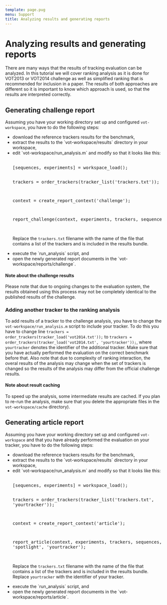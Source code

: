 ```yaml
---
template: page.pug
menu: Support
title: Analyzing results and generating reports
---
```


# Analyzing results and generating reports

There are many ways that the results of tracking evaluation can be analyzed. In this tutorial we will cover ranking analysis as it is done for VOT2013 or VOT2014 challenge as well as simplified ranking that is recommended for inclusion in a paper. The results of both approaches are different so it is important to know which approach is used, so that the results are interpreted correctly.

## Generating challenge report

Assuming you have your working directory set up and configured `vot-workspace`, you have to do the following steps:

<ul>
<li> download the reference trackers results for the benchmark, </li>

<li> extract the results to the `vot-workspace/results` directory in your workspace, </li>

<li> edit `vot-workspace/run_analysis.m` and modify so that it looks like this: <br/><br/>
<pre>
[sequences, experiments] = workspace_load();

trackers = order_trackers(tracker_list('trackers.txt'));

context = create_report_context('challenge');

report_challenge(context, experiments, trackers, sequences);
</pre><br />Replace the `trackers.txt` filename with the name of the file that contains a list of the trackers and is included in the results bundle.
</li>


<li> execute the `run_analysis` script, and</li>

<li> open the newly generated report documents in the `vot-workspace/reports/challenge`.</li>

</ul>

<div class="alert alert-warning" role="alert">
<div class="icon-left"><i class="glyphicon glyphicon-exclamation-sign hugeicon"></i> </div>
<h4>Note about the challenge results</h4>

Please note that due to ongoing changes to the evaluation system, the results obtained using this process may not be completely identical to the published results of the challenge.
</div>

### Adding another tracker to the ranking analysis

To add results of a tracker to the challenge analysis, you have to change the `vot-workspace/run_analysis.m` script to include your tracker. To do this you have to change line `trackers = order_trackers(tracker_load('vot2014.txt'));` to `trackers = order_trackers(tracker_load('vot2014.txt', 'yourtracker'));`, where `yourtracker` denotes the identifier of the additional tracker. Make sure that you have actually performed the evaluation on the correct benchmark before that. Also note that due to complexity of ranking interaction, the overal results of the analysis may change when the set of trackers is changed so the results of the analysis may differ from the official challenge results.

<div class="alert alert-warning" role="alert">
<div class="icon-left"><i class="glyphicon glyphicon-exclamation-sign hugeicon"></i> </div>
<h4>Note about result caching</h4>

To speed up the analysis, some intermediate results are cached. If you plan to re-run the analysis, make sure that you delete the appropriate files in the `vot-workspace/cache` directory).
</div>

## Generating article report

Assuming you have your working directory set up and configured `vot-workspace` and that you have already performed the evaluation on your tracker, you have to do the following steps:

<ul>
<li> download the reference trackers results for the benchmark, </li>

<li> extract the results to the `vot-workspace/results` directory in your workspace, </li>

<li> edit `vot-workspace/run_analysis.m` and modify so that it looks like this: <br/><br/>
<pre>
[sequences, experiments] = workspace_load();

trackers = order_trackers(tracker_list('trackers.txt', 'yourtracker'));

context = create_report_context('article');

report_article(context, experiments, trackers, sequences, 'spotlight', 'yourtracker');
</pre>

<br />Replace the `trackers.txt` filename with the name of the file that contains a list of the trackers and is included in the results bundle. Replace `yourtracker` with  the identifier of your tracker.
</li>

<li> execute the `run_analysis` script, and</li>

<li> open the newly generated report documents in the `vot-workspace/reports/article`.</li>

</ul>

